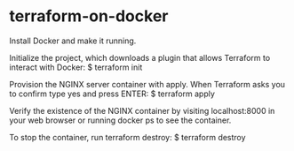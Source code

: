 # terraform-on-docker

Install Docker and make it running.

Initialize the project, which downloads a plugin that allows Terraform to interact with Docker:
$ terraform init

Provision the NGINX server container with apply. When Terraform asks you to confirm type yes and press ENTER:
$ terraform apply

Verify the existence of the NGINX container by visiting localhost:8000 in your web browser or running docker ps to see the container.

To stop the container, run terraform destroy:
$ terraform destroy
